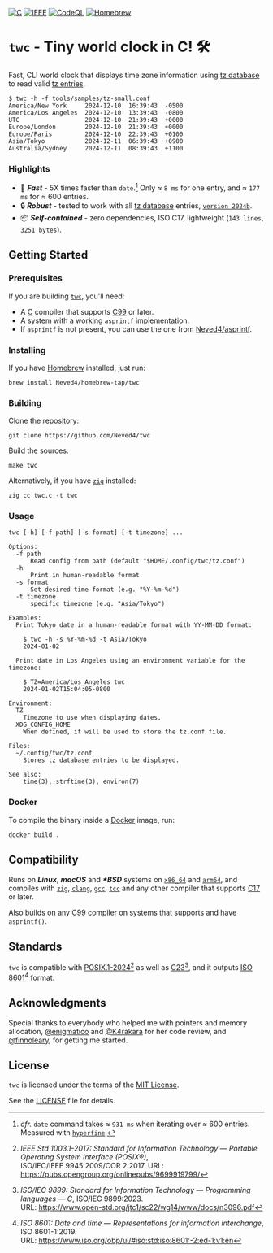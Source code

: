 [![C](https://img.shields.io/badge/ISO_C17-A8B9CC?logo=c&logoColor=fff)][C17]
[![IEEE](https://img.shields.io/badge/POSIX.1&#8209;2024-00629B?logo=ieee&logoColor=fff)][POSIX.1-2024]
[![CodeQL](https://github.com/github/docs/actions/workflows/codeql.yml/badge.svg)](https://github.com/Neved4/twc/actions/workflows/codeql.yml)
[![Homebrew](https://img.shields.io/badge/Homebrew-tap-2AAB47?logo=homebrew&logoColor=959DA5&labelColor=2B3137)](https://github.com/Neved4/homebrew-tap/blob/main/Formula/gotwc.rb)

# `twc` - Tiny world clock in C! 🛠️

Fast, CLI world clock that displays time zone information using
[tz database] to read valid [tz entries].

```console
$ twc -h -f tools/samples/tz-small.conf
America/New York     2024-12-10  16:39:43  -0500
America/Los Angeles  2024-12-10  13:39:43  -0800
UTC                  2024-12-10  21:39:43  +0000
Europe/London        2024-12-10  21:39:43  +0000
Europe/Paris         2024-12-10  22:39:43  +0100
Asia/Tokyo           2024-12-11  06:39:43  +0900
Australia/Sydney     2024-12-11  08:39:43  +1100
```

### Highlights

- 🚀 _**Fast**_ - 5X times faster than `date`.[^1] Only ≈ `8 ms` for one
  entry, and ≈ `177 ms` for ≈ 600 entries.
- 🔒 _**Robust**_ - tested to work with all [tz database] entries,
  [`version 2024b`].
- 📦 _**Self-contained**_ - zero dependencies, ISO C17,
  lightweight (`143 lines`, `3251 bytes`).

## Getting Started

### Prerequisites

If you are building [`twc`], you'll need:

- A [C] compiler that supports [C99] or later.
- A system with a working `asprintf` implementation.
- If `asprintf` is not present, you can use the one from [Neved4/asprintf].

### Installing

If you have [Homebrew] installed, just run:
```shell
brew install Neved4/homebrew-tap/twc
```

### Building

Clone the repository:

```shell
git clone https://github.com/Neved4/twc
```

Build the sources:

```shell
make twc
```

Alternatively, if you have [`zig`] installed:
```shell
zig cc twc.c -t twc
```

### Usage

```text
twc [-h] [-f path] [-s format] [-t timezone] ...

Options:
  -f path
      Read config from path (default "$HOME/.config/twc/tz.conf")
  -h
      Print in human-readable format
  -s format
      Set desired time format (e.g. "%Y-%m-%d")
  -t timezone
      specific timezone (e.g. "Asia/Tokyo")

Examples:
  Print Tokyo date in a human-readable format with YY-MM-DD format:

    $ twc -h -s %Y-%m-%d -t Asia/Tokyo
    2024-01-02
  
  Print date in Los Angeles using an environment variable for the timezone:
  
    $ TZ=America/Los_Angeles twc
    2024-01-02T15:04:05-0800

Environment:
  TZ
    Timezone to use when displaying dates.
  XDG_CONFIG_HOME
    When defined, it will be used to store the tz.conf file.

Files:
  ~/.config/twc/tz.conf
    Stores tz database entries to be displayed.

See also:
    time(3), strftime(3), environ(7)
```

### Docker

To compile the binary inside a [Docker] image, run:
```shell
docker build .
```

## Compatibility

Runs on _**Linux**_, _**macOS**_ and _**\*BSD**_ systems on [`x86_64`] and
[`arm64`], and compiles with [`zig`], [`clang`], [`gcc`], [`tcc`] and any other
compiler that supports [C17] or later.

Also builds on any [C99] compiler on systems that supports and have
`asprintf()`.

## Standards

`twc` is compatible with [POSIX.1-2024][][^2] as well as [C23][][^3], and
it outputs [ISO 8601][][^4] format.

## Acknowledgments

Special thanks to everybody who helped me with pointers and memory
allocation, [@enigmatico](https://gitlab.com/enigmatico) and
[@K4rakara](https://github.com/K4rakara/) for her code review, and
[@finnoleary](https://github.com/finnoleary), for getting me started.

## License

`twc` is licensed under the terms of the [MIT License].

See the [LICENSE](LICENSE) file for details.

[Neved4/asprintf]: https://github.com/Neved4/asprintf
[`twc`]: https://github.com/Neved4/twc
[`hyperfine`]: https://github.com/sharkdp/hyperfine
[`arm64`]: https://en.wikipedia.org/wiki/AArch64
[`x86_64`]: https://en.wikipedia.org/wiki/X86-64
[`clang`]: https://clang.llvm.org/
[`gcc`]: https://gcc.gnu.org/
[`tcc`]: https://bellard.org/tcc/
[`zig`]: https://ziglang.org/
[MIT License]: https://opensource.org/license/mit/
[C]: https://en.wikipedia.org/wiki/C_(programming_language)
[C99]: https://www.open-std.org/jtc1/sc22/wg14/www/docs/n1256.pdf
[C17]: https://www.open-std.org/jtc1/sc22/wg14/www/docs/n2310.pdf
[C23]: https://www.open-std.org/jtc1/sc22/wg14/www/docs/n3220.pdf
[POSIX.1-2024]: https://pubs.opengroup.org/onlinepubs/9799919799/
[ISO 8601]: https://www.iso.org/obp/ui/#iso:std:iso:8601:-2:ed-1:v1:en
[tz database]: https://en.wikipedia.org/wiki/Tz_database
[tz entries]: https://en.wikipedia.org/wiki/List_of_tz_database_time_zones
[`version 2024b`]: https://www.iana.org/time-zones
[Docker]: https://www.docker.com/
[Homebrew]: https://brew.sh/

[^1]: _cfr._ `date` command takes ≈ `931 ms` when iterating over ≈ 600
    entries. Measured with [`hyperfine`].
[^2]: _IEEE Std 1003.1-2017: Standard for Information Technology
    — Portable Operating System Interface (POSIX®)_, \
    ISO/IEC/IEEE 9945:2009/COR 2:2017. URL: https://pubs.opengroup.org/onlinepubs/9699919799/
[^3]: _ISO/IEC 9899: Standard for Information Technology
    — Programming languages — C_, ISO/IEC 9899:2023. \
    URL: https://www.open-std.org/jtc1/sc22/wg14/www/docs/n3096.pdf
[^4]: _ISO 8601: Date and time — Representations for information interchange_, ISO 8601-1:2019. \
    URL: https://www.iso.org/obp/ui/#iso:std:iso:8601:-2:ed-1:v1:en
